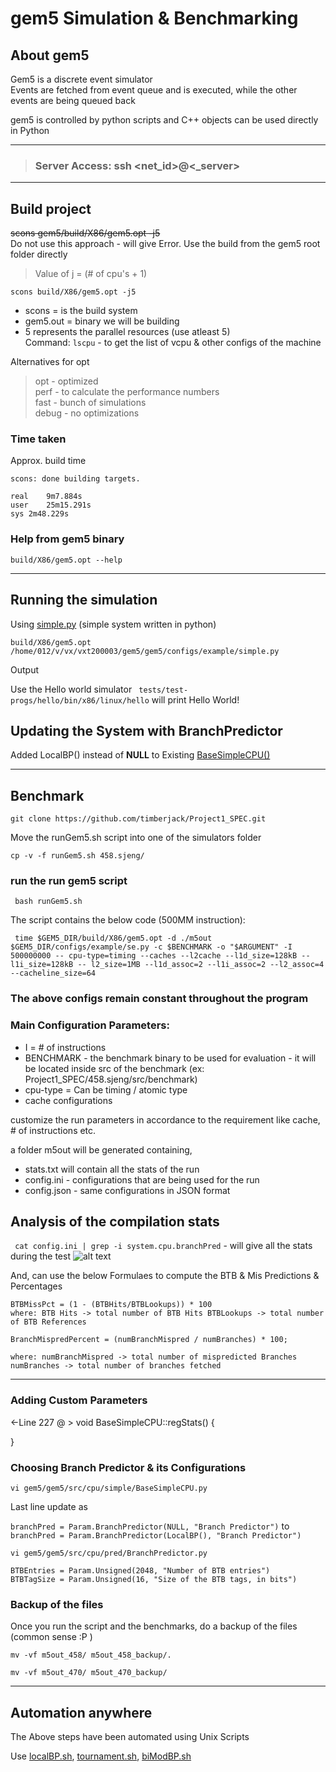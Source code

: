 # gem5 Simulation & Benchmarking

## About gem5
Gem5 is a discrete event simulator  
Events are fetched from event queue and is executed, while the other events are being queued back

gem5 is controlled by python scripts and C++ objects can be used directly in Python

---

> ### Server Access: ssh <net_id>@<_server>


--- 

## Build project

~~scons gem5/build/X86/gem5.opt -j5~~   
Do not use this approach - will give Error. Use the build from the gem5 root folder directly  
> Value of j = (# of cpu's + 1)  

``` scons build/X86/gem5.opt -j5 ```

- scons = is the build system
- gem5.out = binary we will be building 
- 5 represents the parallel resources (use atleast 5)  
Command: ``` lscpu ``` - to get the list of vcpu & other configs of the machine 

Alternatives for opt
> opt - optimized  
> perf - to calculate the performance numbers  
> fast - bunch of simulations   
> debug - no optimizations  


### Time taken 

Approx. build time
```
scons: done building targets.

real	9m7.884s
user	25m15.291s
sys	2m48.229s
```

### Help from gem5 binary   
``` build/X86/gem5.opt --help ```

--- 
## Running the simulation 
Using [simple.py](./python-simulation/simple.py) (simple system written in python)   

``` build/X86/gem5.opt /home/012/v/vx/vxt200003/gem5/gem5/configs/example/simple.py ``` 

Output

Use the Hello world simulator ``` tests/test-progs/hello/bin/x86/linux/hello``` will print Hello World!


## Updating the System with BranchPredictor

Added LocalBP() instead of **NULL** to Existing [BaseSimpleCPU()](./python-simulation/BaseSimpleCPU.py)


---
## Benchmark
``` git clone https://github.com/timberjack/Project1_SPEC.git ```


Move the runGem5.sh script into one of the simulators folder

``` cp -v -f runGem5.sh 458.sjeng/ ```

### run the run gem5 script
``` bash runGem5.sh```   

The script contains the below code (500MM instruction):  

``` time $GEM5_DIR/build/X86/gem5.opt -d ./m5out $GEM5_DIR/configs/example/se.py -c $BENCHMARK -o "$ARGUMENT" -I 500000000 -- cpu-type=timing --caches --l2cache --l1d_size=128kB --l1i_size=128kB -- l2_size=1MB --l1d_assoc=2 --l1i_assoc=2 --l2_assoc=4 --cacheline_size=64```

### The above configs remain constant throughout the program

### Main Configuration Parameters: 
- I = # of instructions
- BENCHMARK - the benchmark binary to be used for evaluation - it will be located inside src of the benchmark (ex: Project1_SPEC/458.sjeng/src/benchmark)
- cpu-type = Can be timing / atomic type
- cache configurations

customize the run parameters in accordance to the requirement like cache, # of instructions etc.

a folder m5out will be generated containing, 
- stats.txt will contain all the stats of the run
- config.ini - configurations that are being used for the run 
- config.json - same configurations in JSON format

## Analysis of the compilation stats
``` cat config.ini | grep -i system.cpu.branchPred``` - will give all the stats during the test 
![alt text](./images/branchPredStats.jpg "Branch Predictor Stats")

And, can use the below Formulaes to compute the BTB & Mis Predictions & Percentages
``` 
BTBMissPct = (1 - (BTBHits/BTBLookups)) * 100
where: BTB Hits -> total number of BTB Hits BTBLookups -> total number of BTB References
 ```
``` 
BranchMispredPercent = (numBranchMispred / numBranches) * 100;

where: numBranchMispred -> total number of mispredicted Branches numBranches -> total number of branches fetched
```

---


### Adding Custom Parameters 

<-Line 227 @  >
void BaseSimpleCPU::regStats() {


}

### Choosing Branch Predictor & its Configurations

``` vi gem5/gem5/src/cpu/simple/BaseSimpleCPU.py ```

Last line update as 

``` branchPred = Param.BranchPredictor(NULL, "Branch Predictor") ```
to 
``` branchPred = Param.BranchPredictor(LocalBP(), "Branch Predictor") ```


``` vi gem5/gem5/src/cpu/pred/BranchPredictor.py ```

```
BTBEntries = Param.Unsigned(2048, "Number of BTB entries")
BTBTagSize = Param.Unsigned(16, "Size of the BTB tags, in bits")
```    




### Backup of the files 

Once you run the script and the benchmarks, do a backup of the files (common sense :P )

```
mv -vf m5out_458/ m5out_458_backup/.  

mv -vf m5out_470/ m5out_470_backup/
```

---

## Automation anywhere

The Above steps have been automated using Unix Scripts 

Use [localBP.sh](./automation/localBP.sh), [tournament.sh](./automation/tournament.sh), [biModBP.sh](./automation/biModBP.sh)




